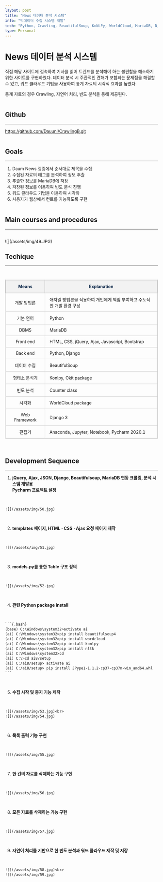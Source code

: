 ```yaml
---
layout: post
title: "News 데이터 분석 시스템"
info: "빅데이터 수집 시스템 개발"
tech: "Python, Crawling, BeautifulSoup, KoNLPy, WorldCloud, MariaDB, Django, Pycharm, HTML, CSS, jQuery,　　　　Ajax, Bootstrap"
type: Personal
---
```


<style>
  table {
      border-collapse: collapse;
      border-top: 1px solid #ccc;
      border-left: 1px solid #ccc;
      border-right: 1px solid #ccc;
      border-bottom: 1px solid #ccc;
  }
  table thead th {
  	  border-left: 2px solid #ccc;
  	  border-right: 2px solid #ccc;
  	  border-bottom: 2px solid #ccc;
      background-color: #F2F2F2;
      text-align: center;
      line-height: 1.5;
      padding: 10px;
      font-weight: bold;
      vertical-align: middle;
      color: #1b3453;
  }
  table td {
      padding: 10px 15px;
      vertical-align: middle;
      border-left: 1px solid #ccc;
      border-right: 1px solid #ccc;
      border-bottom: 1px solid #ccc;
}
</style>

# News 데이터 분석 시스템

직접 해당 사이트에 접속하여 기사를 읽어 트렌드를 분석해야 하는 불편함을 해소하기 위한 사이트를 구현하였다. 데이터 분석 시 주관적인 견해가 포함되는 문제점을 해결할 수 있고, 워드 클라우드 기법을 사용하여 통계 자료의 시각적 효과를 높였다.

통계 자료의 경우 Crawling, 자연어 처리, 빈도 분석을 통해 제공된다.<br><br>


## Github
---
<https://github.com/Dauuni/CrawlingB.git>
<br><br>

## Goals
---

1. Daum News 랭킹에서 순서대로 제목을 수집
2. 수집된 자료의 태그를 분석하여 정보 추출
3. 추출한 정보를 MariaDB에 저장
4. 저장된 정보를 이용하여 빈도 분석 진행
5. 워드 클라우드 기법을 이용하여 시각화
6. 사용자가 웹상에서 컨트롤 가능하도록 구현
<br><br>

## Main courses and procedures
---

<br>
![](/assets/img/49.JPG)
<br>

## Techique
---
<br>

| Means | Explanation |
|:--------:|--------|
|개발 방법론|애자일 방법론을 적용하여 개인에게 책임 부여하고 주도적인 개발 환경 구성|
|기본 언어|Python|
|DBMS|MariaDB|
|Front end|HTML, CSS, jQuery, Ajax, Javascript, Bootstrap|
|Back end|Python, Django|
|데이터 수집|BeautifulSoup|
|형태소 분석기|Konlpy, Okit package|
|빈도 분석|Counter class|
|시각화|WorldCloud package|
|Web Framework|Django 3|
|편집기|Anaconda, Jupyter, Notebook, Pycharm 2020.1|

<br>

## Development Sequence
---

1. **jQuery, Ajax, JSON, Django, Beautifulsoup, MariaDB 연동 크롤링, 분석 시스템 개발용 <br>Pycharm 프로젝트 설정**
<br>

	![](/assets/img/50.jpg)
<br>

2. **templates 페이지, HTML · CSS · Ajax 요청 페이지 제작**
<br>

	![](/assets/img/51.jpg)
<br>

3. **models.py를 통한 Table 구조 정의**
<br>

	![](/assets/img/52.jpg)
<br>

4. **관련 Python package install**
<br>

	```{.bash}
	(base) C:\Windows\system32>activate ai
	(ai) C:\Windows\system32>pip install beautifulsoup4
	(ai) C:\Windows\system32>pip install wordcloud
	(ai) C:\Windows\system32>pip install konlpy
	(ai) C:\Windows\system32>pip install nltk
	(ai) C:\Windows\system32>cd
	(ai) C:\>cd ai8/setup
	(ai) C:/ai8/setup> activate ai
	(ai) C:/ai8/setup> pip install JPype1-1.1.2-cp37-cp37m-win_amd64.whl
	```
<br>

5. **수집 시작 및 중지 기능 제작**
<br>

	![](/assets/img/53.jpg)<br>
	![](/assets/img/54.jpg)
<br>

6. **목록 출력 기능 구현**
<br>

	![](/assets/img/55.jpg)
<br>

7. **한 건의 자료를 삭제하는 기능 구현**
<br>

	![](/assets/img/56.jpg)
<br>

8. **모든 자료를 삭제하는 기능 구현**
<br>

	![](/assets/img/57.jpg)
<br>

9. **자연어 처리를 기반으로 한 빈도 분석과 워드 클라우드 제작 및 저장**
<br>

	![](/assets/img/58.jpg)<br>
	![](/assets/img/59.jpg)